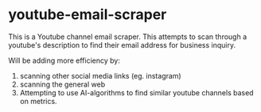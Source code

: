 # youtube-email-scraper
This is a Youtube channel email scraper. This attempts to scan through a youtube's description to find their email address for business inquiry. 

Will be adding more efficiency by:
  1. scanning other social media links (eg. instagram)
  2. scanning the general web
  3. Attempting to use AI-algorithms to find similar youtube channels based on metrics.
